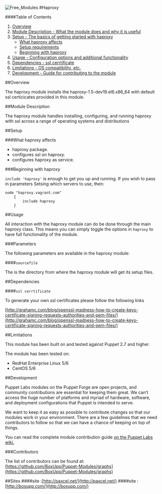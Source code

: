 ![Free_Modules](http://www.boxupp.com/assets/img/boxupp-header1.png)
#Haproxy

####Table of Contents

1. [Overview](#overview)
2. [Module Description - What the module does and why it is useful](#module-description)
3. [Setup - The basics of getting started with haproxy](#setup)
    * [What haproxy affects](#what-haproxy-affects)
    * [Setup requirements](#setup-requirements)
    * [Beginning with haproxy](#beginning-with-haproxy)
4. [Usage - Configuration options and additional functionality](#usage)
5. [Dependencies - ssl cerrtificate ](#Dependencies)
5. [Limitations - OS compatibility, etc.](#limitations)
6. [Development - Guide for contributing to the module](#development)

##Overview

The haproxy module installs the haproxy-1.5-dev19.el6.x86_64 with default ssl certicicates provided in this module.

##Module Description

The haproxy module handles installing, configuring, and running haproxy with ssl across a range of operating systems and distributions

##Setup

###What haproxy affects

* haproxy package.
* configures ssl on haproxy.
* configures haproxy as service.

###Beginning with haproxy

`include 'haproxy'` is enough to get you up and running.  If you wish to pass in
parameters Setsing which servers to use, then:

```puppet
node "haproxy.vagrant.com" 
    {
        include haproxy 
    }
```

##Usage

All interaction with the haproxy module can do be done through the main haproxy class.
This means you can simply toggle the options in `haproxy` to have full functionality of the module.


###Parameters

The following parameters are available in the haproxy module:

####`sourcefile`

The is the directory from  where the haproxy module will get its setup files.


##Dependencies

####`ssl cerrtificate`

To generate your own ssl certificates please follow the following links

[http://grahamc.com/blog/openssl-madness-how-to-create-keys-certificate-signing-requests-authorities-and-pem-files/](http://grahamc.com/blog/openssl-madness-how-to-create-keys-certificate-signing-requests-authorities-and-pem-files/)

##Limitations

This module has been built on and tested against Puppet 2.7 and higher.

The module has been tested on:

* RedHat Enterprise Linux 5/6
* CentOS 5/6


##Development

Puppet Labs modules on the Puppet Forge are open projects, and community
contributions are essential for keeping them great. We can’t access the
huge number of platforms and myriad of hardware, software, and deployment
configurations that Puppet is intended to serve.

We want to keep it as easy as possible to contribute changes so that our
modules work in your environment. There are a few guidelines that we need
contributors to follow so that we can have a chance of keeping on top of things.

You can read the complete module contribution guide [on the Puppet Labs wiki.](http://projects.puppetlabs.com/projects/module-site/wiki/Module_contributing)

###Contributors

The list of contributors can be found at: [https://github.com/BoxUpp/Puppet-Modules/graphs](https://github.com/BoxUpp/Puppet-Modules/graphs)

##Sites
####site :[http://paxcel.net/](http://paxcel.net/) 
####site :[http://boxupp.com/](http://boxupp.com/)
